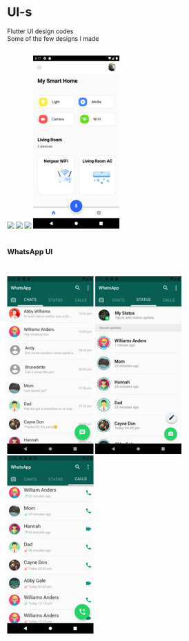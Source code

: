 # UI-s
Flutter UI design codes
<br>
Some of the few designs I made
<br>
<br>

<img src="Digital Business Card/screenshots/Screenshot_1616327553.png" width="200" height=auto>   <img src="login 2 image gradient/screenshots/img-grad-login.png" width="200" height=auto> <img src="Dashboard UI/Screenshots/Dashboard UI.png" width="200" height=auto>  <img src="Smart Home/screenshot/Smart Home UI.png" width="200" heght=auto>
<br>
<br>
### WhatsApp UI
<br>

<img src="WhatsApp UI/screenshots/Chat WA.png" width="200" height=auto>   <img src="WhatsApp UI/screenshots/Status WA.png" width="200" height=auto> <img src="WhatsApp UI/screenshots/Call Log WA.png" width="200" height=auto>  
